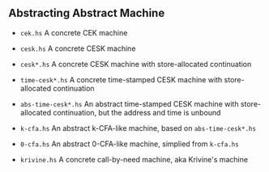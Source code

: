 Abstracting Abstract Machine
----

* `cek.hs` A concrete CEK machine

* `cesk.hs` A concrete CESK machine

* `cesk*.hs` A concrete CESK machine with store-allocated continuation

* `time-cesk*.hs` A concrete time-stamped CESK machine with store-allocated continuation

* `abs-time-cesk*.hs` An abstract time-stamped CESK machine with store-allocated continuation, but the address and time is unbound

* `k-cfa.hs` An abstract k-CFA-like machine, based on `abs-time-cesk*.hs`

* `0-cfa.hs` An abstract 0-CFA-like machine, simplied from `k-cfa.hs`

* `krivine.hs` A concrete call-by-need machine, aka Krivine's machine
